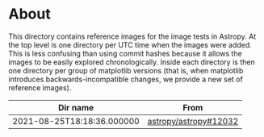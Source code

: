 About
=====

This directory contains reference images for the image tests in Astropy. At
the top level is one directory per UTC time when the images were added. This
is less confusing than using commit hashes because it allows the images to be
easily explored chronologically. Inside each directory is then one directory
per group of matplotlib versions (that is, when matplotlib introduces
backwards-incompatible changes, we provide a new set of reference images).

| Dir name | From |
| --- | --- |
| 2021-08-25T18:18:36.000000 | [astropy/astropy#12032](https://github.com/astropy/astropy/pull/12032) |
